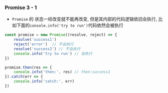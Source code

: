 ### Promise 3 - 1
- `Promise` 的 状态一经改变就不能再改变, 但是其内部的代码逻辑依旧会执行, 比如下面的`console.info('try to run')`代码依然会被执行

```js
const promise = new Promise((resolve, reject) => {
    resolve('success1')
    reject('error')  // 不会执行
    resolve('success2') // 不会执行
    console.info('try to run') // 会执行
})

promise.then(res => {
    console.info('then:', res) // then:success1
}).catch(err => {
    console.info('catch:', err)
})
```